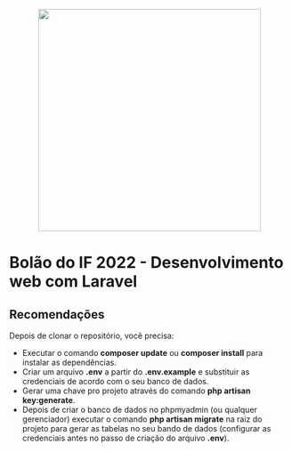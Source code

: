 <p align="center"><a href="https://laravel.com" target="_blank"><img src="https://www.ifsertao-pe.edu.br/images/IF_Sertao-PE/Identidade-visual/Marca_CS.png" width="400"></a></p>

<h1> Bolão do IF 2022 - Desenvolvimento web com Laravel</h1>

## Recomendações

Depois de clonar o repositório, você precisa:

- Executar o comando **composer update** ou **composer install** para instalar as dependências.
- Criar um arquivo **.env** a partir do **.env.example** e substituir as credenciais de acordo com o seu banco de dados.
- Gerar uma chave pro projeto através do comando **php artisan key:generate**.
- Depois de criar o banco de dados no phpmyadmin (ou qualquer gerenciador) executar o comando **php artisan migrate** na raiz do projeto para gerar as tabelas no seu bando de dados (configurar as credenciais antes no passo de criação do arquivo **.env**).
